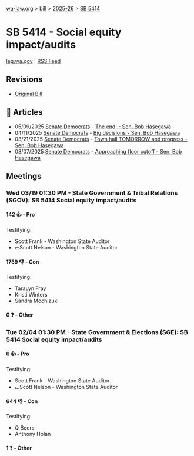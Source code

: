 [wa-law.org](/) > [bill](/bill/) > [2025-26](/bill/2025-26/) > [SB 5414](/bill/2025-26/sb/5414/)

# SB 5414 - Social equity impact/audits
[leg.wa.gov](https://app.leg.wa.gov/billsummary?BillNumber=5414&Year=2025&Initiative=false) | [RSS Feed](./rss.xml)

## Revisions
* [Original Bill](1/)

## 📰 Articles
* 05/09/2025 [Senate Democrats](/org/senate_democrats/) - [The end! - Sen. Bob Hasegawa](https://senatedemocrats.wa.gov/hasegawa/2025/05/09/the-end/#:~:text=SB%205414)
* 04/11/2025 [Senate Democrats](/org/senate_democrats/) - [Big decisions - Sen. Bob Hasegawa](https://senatedemocrats.wa.gov/hasegawa/2025/04/11/big-decisions/#:~:text=5414)
* 03/21/2025 [Senate Democrats](/org/senate_democrats/) - [Town hall TOMORROW and progress - Sen. Bob Hasegawa](https://senatedemocrats.wa.gov/hasegawa/2025/03/21/town-hall-tomorrow-and-progress/#:~:text=5414)
* 03/07/2025 [Senate Democrats](/org/senate_democrats/) - [Approaching floor cutoff - Sen. Bob Hasegawa](https://senatedemocrats.wa.gov/hasegawa/2025/03/06/approaching-floor-cutoff/#:~:text=5414)

## Meetings
### Wed 03/19 01:30 PM - State Government & Tribal Relations (SGOV): SB 5414 Social equity impact/audits
#### 142 👍 - Pro
Testifying:
* Scott Frank - Washington State Auditor
* 💵Scott Nelson - Washington State Auditor

#### 1759 👎 - Con
Testifying:
* TaraLyn Fray
* Kristi Winters
* Sandra Mochizuki

#### 0 ❓ - Other

### Tue 02/04 01:30 PM - State Government & Elections (SGE): SB 5414 Social equity impact/audits
#### 6 👍 - Pro
Testifying:
* Scott Frank - Washington State Auditor
* 💵Scott Nelson - Washington State Auditor

#### 644 👎 - Con
Testifying:
* Q Beers
* Anthony Holan

#### 1 ❓ - Other
